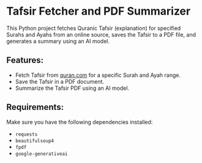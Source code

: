 # Tafsir Fetcher and PDF Summarizer

This Python project fetches Quranic Tafsir (explanation) for specified Surahs and Ayahs from an online source, saves the Tafsir to a PDF file, and generates a summary using an AI model.

## Features:
- Fetch Tafsir from [quran.com](https://quran.com) for a specific Surah and Ayah range.
- Save the Tafsir in a PDF document.
- Summarize the Tafsir PDF using an AI model.

## Requirements:
Make sure you have the following dependencies installed:

- `requests`
- `beautifulsoup4`
- `fpdf`
- `google-generativeai`
